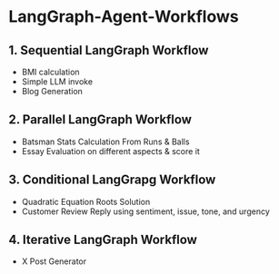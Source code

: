 # LangGraph-Agent-Workflows

## 1. Sequential LangGraph Workflow

- BMI calculation
- Simple LLM invoke 
- Blog Generation 

## 2. Parallel LangGraph Workflow

- Batsman Stats Calculation From Runs & Balls
- Essay Evaluation on different aspects & score it

## 3. Conditional LangGrapg Workflow

- Quadratic Equation Roots Solution
- Customer Review Reply using sentiment, issue, tone, and urgency

## 4. Iterative LangGraph Workflow

- X Post Generator
